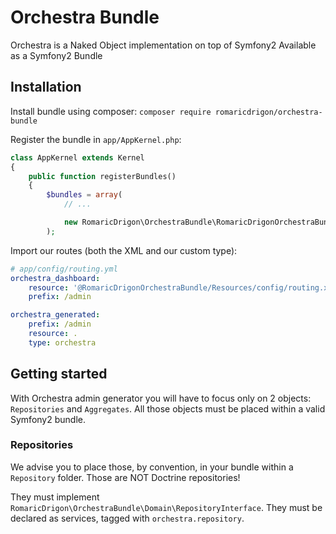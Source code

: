 Orchestra Bundle
================

Orchestra is a Naked Object implementation on top of Symfony2
Available as a Symfony2 Bundle

## Installation

Install bundle using composer:
`composer require romaricdrigon/orchestra-bundle`

Register the bundle in `app/AppKernel.php`:
```php
class AppKernel extends Kernel
{
    public function registerBundles()
    {
        $bundles = array(
            // ...

            new RomaricDrigon\OrchestraBundle\RomaricDrigonOrchestraBundle(),
        );
```

Import our routes (both the XML and our custom type):
```yaml
# app/config/routing.yml
orchestra_dashboard:
    resource: '@RomaricDrigonOrchestraBundle/Resources/config/routing.xml'
    prefix: /admin

orchestra_generated:
    prefix: /admin
    resource: .
    type: orchestra
```

## Getting started

With Orchestra admin generator you will have to focus only on 2 objects: `Repositories` and `Aggregates`.
All those objects must be placed within a valid Symfony2 bundle.

### Repositories

We advise you to place those, by convention, in your bundle within a `Repository` folder. Those are NOT Doctrine repositories!

They must implement `RomaricDrigon\OrchestraBundle\Domain\RepositoryInterface`.
They must be declared as services, tagged with `orchestra.repository`.